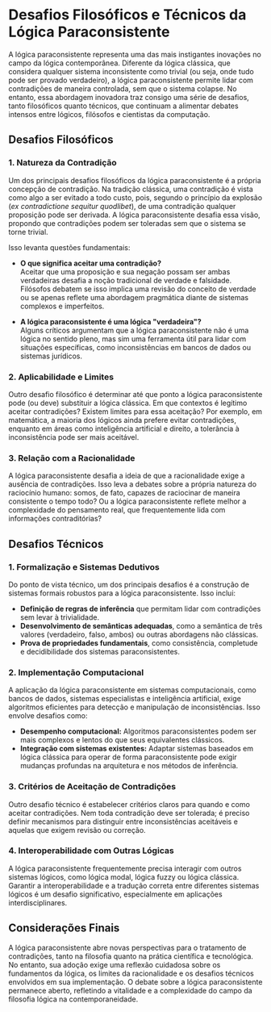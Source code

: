 # Desafios Filosóficos e Técnicos da Lógica Paraconsistente

A lógica paraconsistente representa uma das mais instigantes inovações no campo da lógica contemporânea. Diferente da lógica clássica, que considera qualquer sistema inconsistente como trivial (ou seja, onde tudo pode ser provado verdadeiro), a lógica paraconsistente permite lidar com contradições de maneira controlada, sem que o sistema colapse. No entanto, essa abordagem inovadora traz consigo uma série de desafios, tanto filosóficos quanto técnicos, que continuam a alimentar debates intensos entre lógicos, filósofos e cientistas da computação.

## Desafios Filosóficos

### 1. **Natureza da Contradição**

Um dos principais desafios filosóficos da lógica paraconsistente é a própria concepção de contradição. Na tradição clássica, uma contradição é vista como algo a ser evitado a todo custo, pois, segundo o princípio da explosão (*ex contradictione sequitur quodlibet*), de uma contradição qualquer proposição pode ser derivada. A lógica paraconsistente desafia essa visão, propondo que contradições podem ser toleradas sem que o sistema se torne trivial.

Isso levanta questões fundamentais:

- **O que significa aceitar uma contradição?**  
  Aceitar que uma proposição e sua negação possam ser ambas verdadeiras desafia a noção tradicional de verdade e falsidade. Filósofos debatem se isso implica uma revisão do conceito de verdade ou se apenas reflete uma abordagem pragmática diante de sistemas complexos e imperfeitos.

- **A lógica paraconsistente é uma lógica "verdadeira"?**  
  Alguns críticos argumentam que a lógica paraconsistente não é uma lógica no sentido pleno, mas sim uma ferramenta útil para lidar com situações específicas, como inconsistências em bancos de dados ou sistemas jurídicos.

### 2. **Aplicabilidade e Limites**

Outro desafio filosófico é determinar até que ponto a lógica paraconsistente pode (ou deve) substituir a lógica clássica. Em que contextos é legítimo aceitar contradições? Existem limites para essa aceitação? Por exemplo, em matemática, a maioria dos lógicos ainda prefere evitar contradições, enquanto em áreas como inteligência artificial e direito, a tolerância à inconsistência pode ser mais aceitável.

### 3. **Relação com a Racionalidade**

A lógica paraconsistente desafia a ideia de que a racionalidade exige a ausência de contradições. Isso leva a debates sobre a própria natureza do raciocínio humano: somos, de fato, capazes de raciocinar de maneira consistente o tempo todo? Ou a lógica paraconsistente reflete melhor a complexidade do pensamento real, que frequentemente lida com informações contraditórias?

## Desafios Técnicos

### 1. **Formalização e Sistemas Dedutivos**

Do ponto de vista técnico, um dos principais desafios é a construção de sistemas formais robustos para a lógica paraconsistente. Isso inclui:

- **Definição de regras de inferência** que permitam lidar com contradições sem levar à trivialidade.
- **Desenvolvimento de semânticas adequadas**, como a semântica de três valores (verdadeiro, falso, ambos) ou outras abordagens não clássicas.
- **Prova de propriedades fundamentais**, como consistência, completude e decidibilidade dos sistemas paraconsistentes.

### 2. **Implementação Computacional**

A aplicação da lógica paraconsistente em sistemas computacionais, como bancos de dados, sistemas especialistas e inteligência artificial, exige algoritmos eficientes para detecção e manipulação de inconsistências. Isso envolve desafios como:

- **Desempenho computacional:** Algoritmos paraconsistentes podem ser mais complexos e lentos do que seus equivalentes clássicos.
- **Integração com sistemas existentes:** Adaptar sistemas baseados em lógica clássica para operar de forma paraconsistente pode exigir mudanças profundas na arquitetura e nos métodos de inferência.

### 3. **Critérios de Aceitação de Contradições**

Outro desafio técnico é estabelecer critérios claros para quando e como aceitar contradições. Nem toda contradição deve ser tolerada; é preciso definir mecanismos para distinguir entre inconsistências aceitáveis e aquelas que exigem revisão ou correção.

### 4. **Interoperabilidade com Outras Lógicas**

A lógica paraconsistente frequentemente precisa interagir com outros sistemas lógicos, como lógica modal, lógica fuzzy ou lógica clássica. Garantir a interoperabilidade e a tradução correta entre diferentes sistemas lógicos é um desafio significativo, especialmente em aplicações interdisciplinares.

## Considerações Finais

A lógica paraconsistente abre novas perspectivas para o tratamento de contradições, tanto na filosofia quanto na prática científica e tecnológica. No entanto, sua adoção exige uma reflexão cuidadosa sobre os fundamentos da lógica, os limites da racionalidade e os desafios técnicos envolvidos em sua implementação. O debate sobre a lógica paraconsistente permanece aberto, refletindo a vitalidade e a complexidade do campo da filosofia lógica na contemporaneidade.